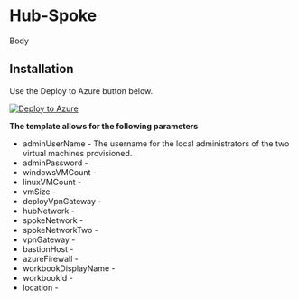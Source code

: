 # Hub-Spoke

Body


## Installation

Use the Deploy to Azure button below. 

[![Deploy to Azure](https://aka.ms/deploytoazurebutton)](https://portal.azure.com/#create/Microsoft.Template/uri/https%3A%2F%2Fraw.githubusercontent.com%2FBorg-GitHub%2FHub-Spoke%2Fmain%2FTemplates%2Ftemplate.json)

**The template allows for the following parameters**
* adminUserName  - The username for the local administrators of the two virtual machines provisioned. 
* adminPassword - 
* windowsVMCount -
* linuxVMCount -
* vmSize -
* deployVpnGateway -
* hubNetwork -
* spokeNetwork -
* spokeNetworkTwo -
* vpnGateway -
* bastionHost -
* azureFirewall -
* workbookDisplayName -
* workbookId -
* location -






